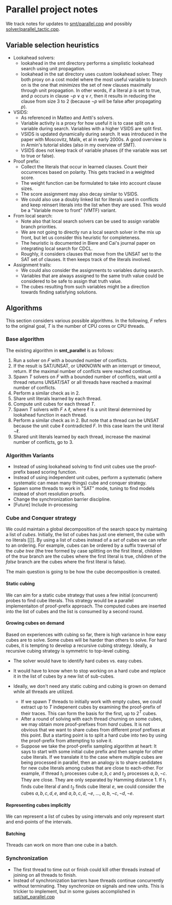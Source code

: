 # Parallel project notes



We track notes for updates to 
[smt/parallel.cpp](https://github.com/Z3Prover/z3/blob/master/src/smt/smt_parallel.cpp) 
and possibly 
[solver/parallel_tactic.cpp](https://github.com/Z3Prover/z3/blob/master/src/solver/parallel_tactical.cpp).





## Variable selection heuristics



* Lookahead solvers:
  * lookahead in the smt directory performs a simplistic lookahead search using unit propagation.
  * lookahead in the sat directory uses custom lookahead solver.
  They both proxy on a cost model where the most useful variable to branch on is the one that _minimizes_ the set of new clauses maximally
  through unit propagation. In other words, if a literal _p_ is set to true, and _p_ occurs in clause $\neg p \vee q \vee r$, then it results in 
  reducing the clause from size 3 to 2 (because $\neg p$ will be false after propagating _p_).
* VSIDS:
  * As referenced in Matteo and Antti's solvers. 
  * Variable activity is a proxy for how useful it is to case split on a variable during search. Variables with a higher VSIDS are split first.
  * VSIDS is updated dynamically during search. It was introduced in the paper with Moscovitz, Malik, et al in early 2000s. A good overview is in Armin's tutorial slides (also in my overview of SMT). 
  * VSIDS does not keep track of variable phases (if the variable was set to true or false).
* Proof prefix:
  * Collect the literals that occur in learned clauses. Count their occurrences based on polarity. This gets tracked in a weighted score.
  * The weight function can be formulated to take into account clause sizes.
  * The score assignment may also decay similar to VSIDS. 
  * We could also use a doubly linked list for literals used in conflicts and keep reinsert literals into the list when they are used. This would be a "Variable move to front" (VMTF) variant.
* From local search:
  * Note also that local search solvers can be used to assign variable branch priorities. 
  * We are not going to directly run a local search solver in the mix up front, but let us consider this heuristic for completeness.
  * The heuristic is documented in Biere and Cai's journal paper on integrating local search for CDCL. 
  * Roughly, it considers clauses that move from the UNSAT set to the SAT set of clauses. It then keeps track of the literals involved.
* Assignment trails:
  * We could also consider the assignments to variables during search. 
  * Variables that are always assigned to the same truth value could be considered to be safe to assign that truth value. 
  * The cubes resulting from such variables might be a direction towards finding satisfying solutions.
  

## Algorithms



This section considers various possible algorithms. 
In the following, $F$ refers to the original goal, $T$ is the number of CPU cores or CPU threads.

### Base algorithm

The existing algorithm in <b>smt_parallel</b> is as follows:

1. Run a solver on $F$ with a bounded number of conflicts.
2. If the result is SAT/UNSAT, or UNKNOWN with an interrupt or timeout, return. If the maximal number of conflicts were reached continue.
3. Spawn $T$ solvers on $F$ with a bounded number of conflicts, wait until a thread returns UNSAT/SAT or all threads have reached a maximal number of conflicts.
4. Perform a similar check as in 2.
5. Share unit literals learned by each thread.
6. Compute unit cubes for each thread $T$.
7. Spawn $T$ solvers with $F \wedge \ell$, where $\ell$ is a unit literal determined by lookahead function in each thread.
8. Perform a similar check as in 2. But note that a thread can be UNSAT because the unit cube $\ell$ contradicted $F$. In this case learn the unit literal $\neg \ell$.
9. Shared unit literals learned by each thread, increase the maximal number of conflicts, go to 3.

### Algorithm Variants

* Instead of using lookahead solving to find unit cubes use the proof-prefix based scoring function.
* Instead of using independent unit cubes, perform a systematic (where systematic can mean many things) cube and conquer strategy.
* Spawn some threads to work in "SAT" mode, tuning to find models instead of short resolution proofs.
* Change the synchronization barrier discipline.
* [Future] Include in-processing 

### Cube and Conquer strategy

We could maintain a global decomposition of the search space by maintaing a list of _cubes_.
Initially, the list of cubes has just one element, the cube with no literals $[ [] ]$.
By using a list of cubes instead of a _set_ of cubes we can refer to an ordering.
For example, cubes can be ordered by a suffix traversal of the _cube tree_ (the tree formed by
case splitting on the first literal, children of the _true_ branch are the cubes where the first
literal is true, children of the _false_ branch are the cubes where the first literal is false).

The main question is going to be how the cube decomposition is created.

#### Static cubing
We can aim for a static cube strategy that uses a few initial (concurrent) probes to find cube literals.
This strategy would be a parallel implementaiton of proof-prefix approach. The computed cubes are inserted
into the list of cubes and the list is consumed by a second round.

#### Growing cubes on demand
Based on experiences with cubing so far, there is high variance in how easy cubes are to solve.
Some cubes will be harder than others to solve. For hard cubes, it is tempting to develop a recursive
cubing strategy. Ideally, a recursive cubing strategy is symmetric to top-level cubing.

* The solver would have to identify hard cubes vs. easy cubes.
* It would have to know when to stop working on a hard cube and replace it in the list of cubes by
  a new list of sub-cubes.

* Ideally, we don't need any static cubing and cubing is grown on demand while all threads are utilized.
  * If we spawn $T$ threads to initially work with empty cubes, we could extract up to $T$ indepenent cubes
    by examining the proof-prefix of their traces. This can form the basis for the first, up to $2^T$ cubes.
  * After a round of solving with each thread churning on some cubes, we may obtain more proof-prefixes from
    _hard_ cubes. It is not obvious that we want to share cubes from different proof prefixes at this point.
    But a starting point is to split a hard cube into two by using the proof-prefix from attempting to solve it.    
  * Suppose we take the proof-prefix sampling algorithm at heart: It says to start with some initial cube prefix
    and then sample for other cube literals. If we translate it to the case where multiple cubes are being processed
    in parallel, then an analogy is to share candidates for new cube literals among cubes that are close to each-other.
    For example, if thread $t_1$ processes cube $a, b, c$ and $t_2$ processes $a,b, \neg c$. They are close. They are only
    separated by Hamming distance 1. If $t_1$ finds cube literal $d$ and $t_2$ finds cube literal $e$, we could consider the cubes
    $a, b, c, d, e$, and $a, b, c, d, \neg e$, $\ldots$, $a, b, \neg c, \neg d, \neg e$.

#### Representing cubes implicitly

We can represent a list of cubes by using intervals and only represent start and end-points of the intervals.

#### Batching
Threads can work on more than one cube in a batch.

### Synchronization

* The first thread to time out or finish could kill other threads instead of joining on all threads to finish.
* Instead of synchronization barriers have threads continue concurrently without terminating. They synchronize on signals and new units. This is trickier to implement, but in some guises accomplished in [sat/sat_parallel.cpp](https://github.com/Z3Prover/z3/blob/master/src/sat/sat_parallel.cpp)
